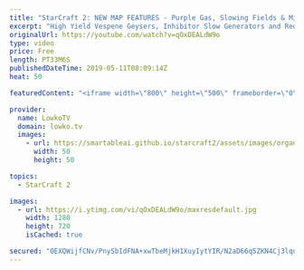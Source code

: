 ```yaml
---
title: "StarCraft 2: NEW MAP FEATURES - Purple Gas, Slowing Fields & Mineral Paths!"
excerpt: "High Yield Vespene Geysers, Inhibitor Slow Generators and Reduced Mineral Fields. Lots of new features in the next StarCraft 2 map pool! Subscribe for more videos: http://lowko.tv/youtube  New StarCraft 2 maps: https://starcraft2.com/en-us/news/22938943  Check out Lowko merchandise: http://lowko.tv/merch"
originalUrl: https://youtube.com/watch?v=qOxDEALdW9o
type: video
price: Free
length: PT33M6S
publishedDateTime: 2019-05-11T08:09:14Z
heat: 50

featuredContent: "<iframe width=\"800\" height=\"500\" frameborder=\"0\" src=\"https://www.youtube.com/embed/qOxDEALdW9o\" allow=\"accelerometer; autoplay; encrypted-media; gyroscope; picture-in-picture\" allowfullscreen></iframe>"

provider:
  name: LowkoTV
  domain: lowko.tv
  images:
    - url: https://smartableai.github.io/starcraft2/assets/images/organizations/lowko.tv-50x50.jpg
      width: 50
      height: 50

topics:
  - StarCraft 2

images:
  - url: https://i.ytimg.com/vi/qOxDEALdW9o/maxresdefault.jpg
    width: 1280
    height: 720
    isCached: true

secured: "0EXQWijfCNv/PnySbIdFNA+xwTbeMjkH1XuyIytYIR/N2aD66q5ZKN4Cj3lquHZWXJuiI1ZwNPoqZb6N+7BOV7JDP8pAYl9NdTiRtqZrszH6bXeTXkl8MfHVSifatxoaXLXmKedLYPbkhQnSdR/yrvRhnoKsx4Qghn7XhS85ejps1/xEyIgud3sYG18oG/1aRB7KzCueAPKMvhAzcCtl21kPfVyXXXThhi+1NY/G0kGV2VpWECUI59CaeYu/QTvbYVzOLI28p6w4fQcDqiNHaJ4TLhubpwNJ0Nu/XpPQl7bJIZy6+0g4tZliOgSMRViMOJ5q7/6ba+HVqm9MOjp0LdmRv/9EVoBLnQZmWlnJ3DHKw23VzV0YzH8lK/0gVBqHAhn7lg/md4dfkA6Qsh66vom8hH2hrXphulcd6FSILhk=;C1i5pX9UWGPnkvElPKBSCw=="
---
```


